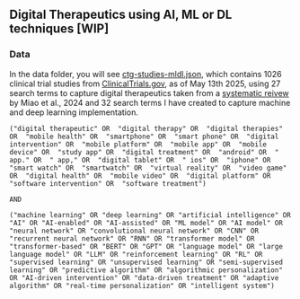 ## Digital Therapeutics using AI, ML or DL techniques [WIP]


### Data

In the data folder, you will see [ctg-studies-mldl.json](data/ctg-studies-mldl.json), which contains 1026 clinical trial studies from [ClinicalTrials.gov](clinicaltrials.gov), as of May 13th 2025, using 27 search terms to capture digital therapeutics taken from a [systematic reivew](https://www.thelancet.com/journals/landig/article/PIIS2589-7500(23)00244-3/fulltext) by Miao et al., 2024 and 32 search terms I have created to capture machine and deep learning implementation.

```
("digital therapeutic" OR  "digital therapy" OR  "digital therapies" OR  "mobile health" OR  "smartphone" OR  "smart phone" OR  "digital intervention" OR  "mobile platform" OR  "mobile app" OR  "mobile device" OR  "study app" OR  "digital treatment" OR  "android" OR  " app." OR  " app," OR  "digital tablet" OR  " ios" OR  "iphone" OR  "smart watch" OR  "smartwatch" OR  "virtual reality" OR  "video game" OR  "digital health" OR  "mobile video" OR  "digital platform" OR  "software intervention" OR  "software treatment") 

AND

("machine learning" OR "deep learning" OR "artificial intelligence" OR "AI" OR "AI-enabled" OR "AI-assisted" OR "ML model" OR "AI model" OR "neural network" OR "convolutional neural network" OR "CNN" OR "recurrent neural network" OR "RNN" OR "transformer model" OR "transformer-based" OR "BERT" OR "GPT" OR "language model" OR "large language model" OR "LLM" OR "reinforcement learning" OR "RL" OR "supervised learning" OR "unsupervised learning" OR "semi-supervised learning" OR "predictive algorithm" OR "algorithmic personalization" OR "AI-driven intervention" OR "data-driven treatment" OR "adaptive algorithm" OR "real-time personalization" OR "intelligent system")

```